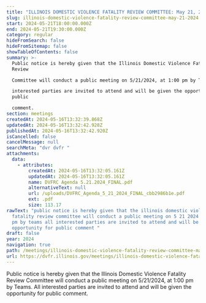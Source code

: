 ```yaml
---
title: "ILLINOIS DOMESTIC VIOLENCE FATALITY REVIEW COMMITTEE: May 21, 2024"
slug: illinois-domestic-violence-fatality-review-committee-may-21-2024
start: 2024-05-21T18:00:00.000Z
end: 2024-05-21T19:30:00.000Z
category: regular
hideFromSearch: false
hideFromSitemap: false
showTableOfContents: false
summary: >-
  Public notice is hereby given that the Illinois Domestic Violence Fatality
  Review

  Committee will conduct a public meeting on 5/21/2024, at 1:00 pm by Teams. All

  interested parties are invited to attend and will be given the opportunity for
  public

  comment.
section: meetings
createdAt: 2024-05-16T13:32:39.868Z
updatedAt: 2024-05-16T13:32:42.928Z
publishedAt: 2024-05-16T13:32:42.920Z
isCancelled: false
cancelMessage: null
searchMeta: "dvr dvfr "
attachments:
  data:
    - attributes:
        createdAt: 2024-05-16T13:32:05.161Z
        updatedAt: 2024-05-16T13:32:05.161Z
        name: DVFRC Agenda 5.21.2024_FINAL.pdf
        alternativeText: null
        url: /uploads/DVFRC_Agenda_5_21_2024_FINAL_cbb2986b1e.pdf
        ext: .pdf
        size: 113.17
rawText: "public notice is hereby given that the illinois domestic violence
  fatality review committee will conduct a public meeting on 5 21 2024 at 1 00
  pm by teams all interested parties are invited to attend and will be given the
  opportunity for public comment "
draft: false
year: 2024
navigation: true
path: /meetings/illinois-domestic-violence-fatality-review-committee-may-21-2024
url: https://dvfr.illinois.gov/meetings/illinois-domestic-violence-fatality-review-committee-may-21-2024
---
```


Public notice is hereby given that the Illinois Domestic Violence Fatality Review
Committee will conduct a public meeting on 5/21/2024, at 1:00 pm by Teams. All
interested parties are invited to attend and will be given the opportunity for public
comment.
